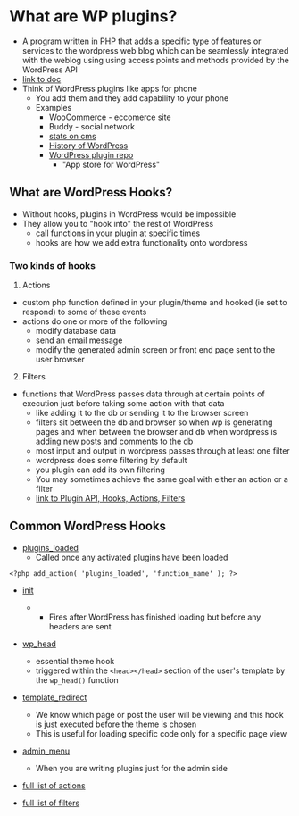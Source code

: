 # What are WP plugins?
* A program written in PHP that adds a specific type of features or services to the wordpress web blog which can be seamlessly integrated with the weblog using using access points and methods provided by the WordPress API
* [link to doc](https://codex.wordpress.org/Plugins)
* Think of WordPress plugins like apps for phone
  - You add them and they add capability to your phone
  - Examples
    + WooCommerce - eccomerce site
    + Buddy - social network
    + [stats on cms](https://w3techs.com/technologies/overview/content_management/all)
    + [History of WordPress](https://codex.wordpress.org/History)
    + [WordPress plugin repo](https://wordpress.org/plugins/)
      * "App store for WordPress"

## What are WordPress Hooks?
* Without hooks, plugins in WordPress would be impossible
* They allow you to "hook into" the rest of WordPress
  - call functions in your plugin at specific times
  - hooks are how we add extra functionality onto wordpress

### Two kinds of hooks
1. Actions
  * custom php function defined in your plugin/theme and hooked (ie set to respond) to some of these events
  * actions do one or more of the following
    - modify database data
    - send an email message
    - modify the generated admin screen or front end page sent to the user browser
2. Filters
  * functions that WordPress passes data through at certain points of execution just before taking some action with that data
    - like adding it to the db or sending it to the browser screen
    - filters sit between the db and browser so when wp is generating pages and when between the browser and db when wordpress is adding new posts and comments to the db
    - most input and output in wordpress passes through at least one filter
    - wordpress does some filtering by default
    - you plugin can add its own filtering
    - You may sometimes achieve the same goal with either an action or a filter
    - [link to Plugin API, Hooks, Actions, Filters](https://codex.wordpress.org/Plugin_API)

## Common WordPress Hooks
* [plugins_loaded](https://codex.wordpress.org/Plugin_API/Action_Reference/plugins_loaded)
  - Called once any activated plugins have been loaded

`<?php add_action( 'plugins_loaded', 'function_name' ); ?>`

* [init](https://codex.wordpress.org/Plugin_API/Action_Reference/init)
  - - Fires after WordPress has finished loading but before any headers are sent

* [wp_head](https://codex.wordpress.org/Plugin_API/Action_Reference/wp_head)
  - essential theme hook
  - triggered within the `<head></head>` section of the user's template by the `wp_head()` function

* [template_redirect](https://codex.wordpress.org/Plugin_API/Action_Reference/template_redirect)
  - We know which page or post the user will be viewing and this hook is just executed before the theme is chosen
  - This is useful for loading specific code only for a specific page view

* [admin_menu](https://codex.wordpress.org/Plugin_API/Action_Reference/admin_menu)
  - When you are writing plugins just for the admin side

* [full list of actions](https://codex.wordpress.org/Plugin_API/Action_Reference)

* [full list of filters](https://codex.wordpress.org/Plugin_API/Filter_Reference)

